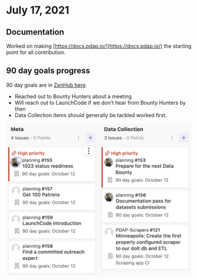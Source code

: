 # July 17, 2021

## Documentation

Worked on making [https://docs.pdap.io/](https://docs.pdap.io/) the starting point for all contribution.

## 90 day goals progress

90 day goals are in [ZenHub here](https://app.zenhub.com/workspaces/pdap-60c27f7c663f25000ecd60c1/issues/police-data-accessibility-project/planning/155).

* Reached out to Bounty Hunters about a meeting
* Will reach out to LaunchCode if we don't hear from Bounty Hunters by then
* Data Collection items should generally be tackled worked first.

![](../../.gitbook/assets/screen-shot-2021-07-17-at-6.12.13-pm.png)
